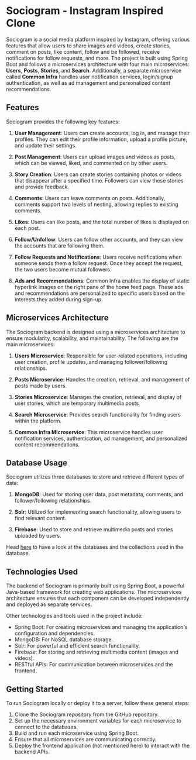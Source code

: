 # Sociogram - Instagram Inspired Clone

Sociogram is a social media platform inspired by Instagram, offering various features that allow users to share images and videos, create stories, comment on posts, like content, follow and be followed, receive notifications for follow requests, and more. The project is built using Spring Boot and follows a microservices architecture with four main microservices: **Users**, **Posts**, **Stories**, and **Search**. Additionally, a separate microservice called **Common Infra** handles user notification services, login/signup authentication, as well as ad management and personalized content recommendations.

## Features

Sociogram provides the following key features:

1. **User Management**: Users can create accounts, log in, and manage their profiles. They can edit their profile information, upload a profile picture, and update their settings.

2. **Post Management**: Users can upload images and videos as posts, which can be viewed, liked, and commented on by other users.

3. **Story Creation**: Users can create stories containing photos or videos that disappear after a specified time. Followers can view these stories and provide feedback.

4. **Comments**: Users can leave comments on posts. Additionally, comments support two levels of nesting, allowing replies to existing comments.

5. **Likes**: Users can like posts, and the total number of likes is displayed on each post.

6. **Follow/Unfollow**: Users can follow other accounts, and they can view the accounts that are following them.

7. **Follow Requests and Notifications**: Users receive notifications when someone sends them a follow request. Once they accept the request, the two users become mutual followers.

8. **Ads and Recommendations**: Common Infra enables the display of static hyperlink images on the right pane of the home feed page. These ads and recommendations are personalized to specific users based on the interests they added during sign-up.

## Microservices Architecture

The Sociogram backend is designed using a microservices architecture to ensure modularity, scalability, and maintainability. The following are the main microservices:

1. **Users Microservice**: Responsible for user-related operations, including user creation, profile updates, and managing follower/following relationships.

2. **Posts Microservice**: Handles the creation, retrieval, and management of posts made by users.

3. **Stories Microservice**: Manages the creation, retrieval, and display of user stories, which are temporary multimedia posts.

4. **Search Microservice**: Provides search functionality for finding users within the platform.

5. **Common Infra Microservice**: This microservice handles user notification services, authentication, ad management, and personalized content recommendations.

## Database Usage

Sociogram utilizes three databases to store and retrieve different types of data:

1. **MongoDB**: Used for storing user data, post metadata, comments, and follower/following relationships.

2. **Solr**: Utilized for implementing search functionality, allowing users to find relevant content.

3. **Firebase**: Used to store and retrieve multimedia posts and stories uploaded by users.
   
Head [here](https://github.com/kshittijagrawal/sociogram-backEnd/blob/master/assets/database_doc.pdf) to have a look at the databases and the collections used in the database.

## Technologies Used

The backend of Sociogram is primarily built using Spring Boot, a powerful Java-based framework for creating web applications. The microservices architecture ensures that each component can be developed independently and deployed as separate services.

Other technologies and tools used in the project include:

- Spring Boot: For creating microservices and managing the application's configuration and dependencies.
- MongoDB: For NoSQL database storage.
- Solr: For powerful and efficient search functionality.
- Firebase: For storing and retrieving multimedia content (images and videos).
- RESTful APIs: For communication between microservices and the frontend.

## Getting Started

To run Sociogram locally or deploy it to a server, follow these general steps:

1. Clone the Sociogram repository from the GitHub repository.
2. Set up the necessary environment variables for each microservice to connect to the databases.
3. Build and run each microservice using Spring Boot.
4. Ensure that all microservices are communicating correctly.
5. Deploy the frontend application (not mentioned here) to interact with the backend APIs.
